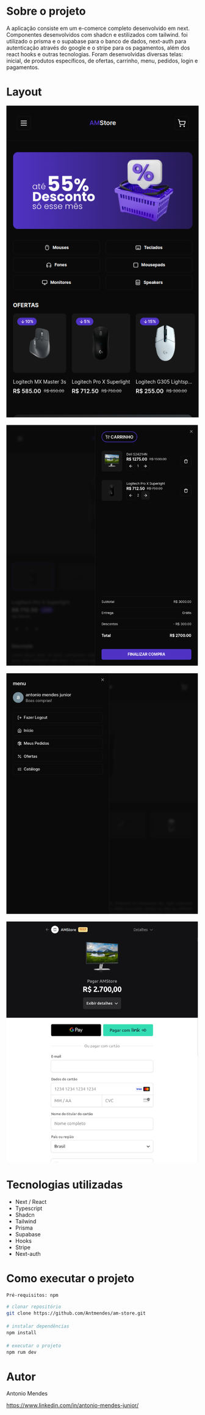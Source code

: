 
# Sobre o projeto

A aplicação consiste em um e-comerce completo desenvolvido em next. Componentes desenvolvidos com shadcn e estilizados com tailwind. foi utilizado o prisma e o supabase para o banco de dados, next-auth para autenticação através do google e o stripe para os pagamentos, além dos react hooks e outras tecnologias. Foram desenvolvidas diversas telas: inicial, de produtos específicos, de ofertas, carrinho, menu, pedidos, login e pagamentos.


# Layout

   ![Web 1](https://github.com/Antmendes/am-store/blob/main/src/assets/Captura%20de%20tela%20de%202023-12-12%2009-04-30.png) 

   ![Web 2](https://github.com/Antmendes/am-store/blob/main/src/assets/Captura%20de%20tela%20de%202023-12-12%2009-41-03.png)

   ![Web 3](https://github.com/Antmendes/am-store/blob/main/src/assets/Captura%20de%20tela%20de%202023-12-12%2009-41-16.png)

   ![Web 4](https://github.com/Antmendes/am-store/blob/main/src/assets/Captura%20de%20tela%20de%202023-12-12%2009-41-54.png)

   # Tecnologias utilizadas

   - Next / React         
   - Typescript
   - Shadcn
   - Tailwind
   - Prisma
   - Supabase
   - Hooks
   - Stripe
   - Next-auth

   # Como executar o projeto
    Pré-requisitos: npm 

```bash
# clonar repositório
git clone https://github.com/Antmendes/am-store.git

# instalar dependências
npm install

# executar o projeto
npm rum dev
```

# Autor

Antonio Mendes

<a src="https://www.linkedin.com/in/antonio-mendes-junior/">https://www.linkedin.com/in/antonio-mendes-junior/</a>
